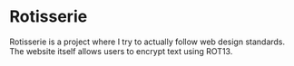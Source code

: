 # Rotisserie

Rotisserie is a project where I try to actually follow web design standards.
The website itself allows users to encrypt text using ROT13.
